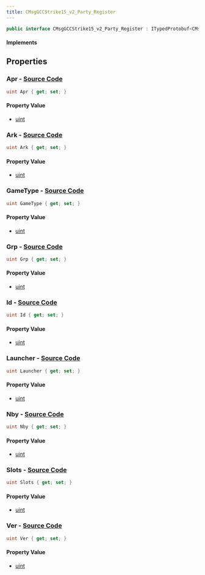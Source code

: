 ```yaml
---
title: CMsgGCCStrike15_v2_Party_Register
---
```


```csharp
public interface CMsgGCCStrike15_v2_Party_Register : ITypedProtobuf<CMsgGCCStrike15_v2_Party_Register>, INativeHandle
```

#### Implements

## Properties

### **Apr** - [Source Code](https://github.com/swiftly-solution/swiftlys2/blob/main/managed/src/SwiftlyS2.Generated/Protobufs/Interfaces/CMsgGCCStrike15_v2_Party_Register.cs#L19)

```csharp
uint Apr { get; set; }
```

#### Property Value

- [uint](https://learn.microsoft.com/dotnet/api/system.uint32)

### **Ark** - [Source Code](https://github.com/swiftly-solution/swiftlys2/blob/main/managed/src/SwiftlyS2.Generated/Protobufs/Interfaces/CMsgGCCStrike15_v2_Party_Register.cs#L22)

```csharp
uint Ark { get; set; }
```

#### Property Value

- [uint](https://learn.microsoft.com/dotnet/api/system.uint32)

### **GameType** - [Source Code](https://github.com/swiftly-solution/swiftlys2/blob/main/managed/src/SwiftlyS2.Generated/Protobufs/Interfaces/CMsgGCCStrike15_v2_Party_Register.cs#L37)

```csharp
uint GameType { get; set; }
```

#### Property Value

- [uint](https://learn.microsoft.com/dotnet/api/system.uint32)

### **Grp** - [Source Code](https://github.com/swiftly-solution/swiftlys2/blob/main/managed/src/SwiftlyS2.Generated/Protobufs/Interfaces/CMsgGCCStrike15_v2_Party_Register.cs#L28)

```csharp
uint Grp { get; set; }
```

#### Property Value

- [uint](https://learn.microsoft.com/dotnet/api/system.uint32)

### **Id** - [Source Code](https://github.com/swiftly-solution/swiftlys2/blob/main/managed/src/SwiftlyS2.Generated/Protobufs/Interfaces/CMsgGCCStrike15_v2_Party_Register.cs#L13)

```csharp
uint Id { get; set; }
```

#### Property Value

- [uint](https://learn.microsoft.com/dotnet/api/system.uint32)

### **Launcher** - [Source Code](https://github.com/swiftly-solution/swiftlys2/blob/main/managed/src/SwiftlyS2.Generated/Protobufs/Interfaces/CMsgGCCStrike15_v2_Party_Register.cs#L34)

```csharp
uint Launcher { get; set; }
```

#### Property Value

- [uint](https://learn.microsoft.com/dotnet/api/system.uint32)

### **Nby** - [Source Code](https://github.com/swiftly-solution/swiftlys2/blob/main/managed/src/SwiftlyS2.Generated/Protobufs/Interfaces/CMsgGCCStrike15_v2_Party_Register.cs#L25)

```csharp
uint Nby { get; set; }
```

#### Property Value

- [uint](https://learn.microsoft.com/dotnet/api/system.uint32)

### **Slots** - [Source Code](https://github.com/swiftly-solution/swiftlys2/blob/main/managed/src/SwiftlyS2.Generated/Protobufs/Interfaces/CMsgGCCStrike15_v2_Party_Register.cs#L31)

```csharp
uint Slots { get; set; }
```

#### Property Value

- [uint](https://learn.microsoft.com/dotnet/api/system.uint32)

### **Ver** - [Source Code](https://github.com/swiftly-solution/swiftlys2/blob/main/managed/src/SwiftlyS2.Generated/Protobufs/Interfaces/CMsgGCCStrike15_v2_Party_Register.cs#L16)

```csharp
uint Ver { get; set; }
```

#### Property Value

- [uint](https://learn.microsoft.com/dotnet/api/system.uint32)

